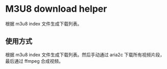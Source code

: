 # M3U8 download helper
根据 m3u8 index 文件生成下载列表。

## 使用方式
根据 m3u8 index 文件生成下载列表。然后手动通过 aria2c 下载所有视频片段，最后通过 ffmpeg 合成视频。

